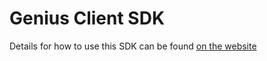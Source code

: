 # Genius Client SDK

Details for how to use this SDK can be found [on the website](https://verses.gitbook.io/genius-documentation/6fG4baTqAyhcZpeLcucL/genius-overview/python-sdk)

